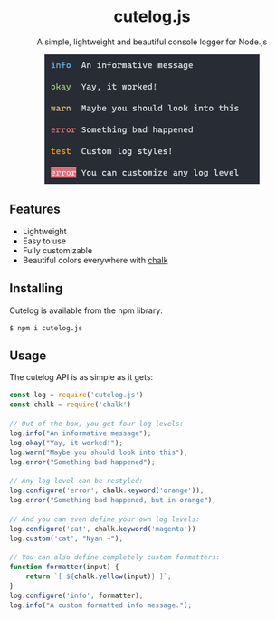 <p align="center">
  <h1 align="center">cutelog.js</h1>
  <p align="center">A simple, lightweight and beautiful console logger for Node.js</p>
</p>

<p align="center">
    <img src="img/screenshot.png">
</p>

## Features
- Lightweight
- Easy to use
- Fully customizable
- Beautiful colors everywhere with [chalk](https://github.com/chalk/chalk)

## Installing
Cutelog is available from the npm library:
```
$ npm i cutelog.js
```

## Usage
The cutelog API is as simple as it gets:
```javascript
const log = require('cutelog.js')
const chalk = require('chalk')

// Out of the box, you get four log levels:
log.info("An informative message");
log.okay("Yay, it worked!");
log.warn("Maybe you should look into this");
log.error("Something bad happened");

// Any log level can be restyled:
log.configure('error', chalk.keyword('orange'));
log.error("Something bad happened, but in orange");

// And you can even define your own log levels:
log.configure('cat', chalk.keyword('magenta'))
log.custom('cat', "Nyan ~");

// You can also define completely custom formatters:
function formatter(input) {
    return `[ ${chalk.yellow(input)} ]`;
}
log.configure('info', formatter);
log.info("A custom formatted info message.");
```